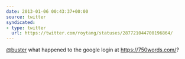 ```yaml
---
date: 2013-01-06 00:43:37+00:00
source: twitter
syndicated:
- type: twitter
  url: https://twitter.com/roytang/statuses/287721044700196864/
---
```


[@buster](https://twitter.com/buster/) what happened to the google login at https://750words.com/?